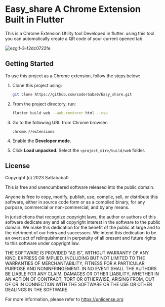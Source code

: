 # Easy_share A Chrome Extension Built in Flutter

This is a Chrome Extension Utility tool Developed in flutter. using this tool you can automatically create a QR code of your current opened tab. 

![ezgif-3-f2dc0722fe](https://github.com/coderbaba0/Easy_share/assets/128967105/53fde32a-3548-4178-87f2-e5a29b3f7a37)

## Getting Started


To use this project as a Chrome extension, follow the steps below:

1. Clone this project using:
   
    ```sh
    git clone https://github.com/coderbaba0/Easy_share.git
    ```

2. From the project directory, run:
   
   ```sh
   flutter build web --web-renderer html --csp
   ```

3. Go to the following URL from Chrome browser:
   
   ```url
   chrome://extensions
   ```

4. Enable the **Developer mode**.

5. Click **Load unpacked**. Select the `<project_dir>/build/web` folder.

## License

Copyright (c) 2023 Sattababa0

This is free and unencumbered software released into the public domain.

Anyone is free to copy, modify, publish, use, compile, sell, or
distribute this software, either in source code form or as a compiled
binary, for any purpose, commercial or non-commercial, and by any
means.

In jurisdictions that recognize copyright laws, the author or authors
of this software dedicate any and all copyright interest in the
software to the public domain. We make this dedication for the benefit
of the public at large and to the detriment of our heirs and
successors. We intend this dedication to be an overt act of
relinquishment in perpetuity of all present and future rights to this
software under copyright law.

THE SOFTWARE IS PROVIDED "AS IS", WITHOUT WARRANTY OF ANY KIND,
EXPRESS OR IMPLIED, INCLUDING BUT NOT LIMITED TO THE WARRANTIES OF
MERCHANTABILITY, FITNESS FOR A PARTICULAR PURPOSE AND NONINFRINGEMENT.
IN NO EVENT SHALL THE AUTHORS BE LIABLE FOR ANY CLAIM, DAMAGES OR
OTHER LIABILITY, WHETHER IN AN ACTION OF CONTRACT, TORT OR OTHERWISE,
ARISING FROM, OUT OF OR IN CONNECTION WITH THE SOFTWARE OR THE USE OR
OTHER DEALINGS IN THE SOFTWARE.

For more information, please refer to <https://unlicense.org>
